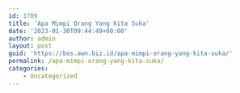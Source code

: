 ```yaml
---
id: 1709
title: 'Apa Mimpi Orang Yang Kita Suka'
date: '2023-01-30T09:44:49+00:00'
author: admin
layout: post
guid: 'https://bos.awn.biz.id/apa-mimpi-orang-yang-kita-suka/'
permalink: /apa-mimpi-orang-yang-kita-suka/
categories:
    - Uncategorized
---
```


